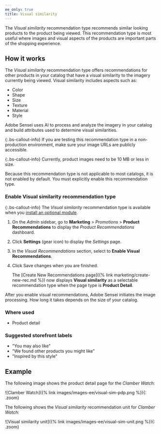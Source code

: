 ```yaml
---
ee_only: true
title: Visual similarity
---
```


The _Visual similarity_ recommendation type recommends similar looking products to the product being viewed. This recommendation type is most useful where images and visual aspects of the products are important parts of the shopping experience.

## How it works

The _Visual similarity_ recommendation type offers recommendations for other products in your catalog that have a visual similarity to the imagery currently being viewed. Visual similarity includes aspects such as:

-  Color
-  Shape
-  Size
-  Texture
-  Material
-  Style

Adobe Sensei uses AI to process and analyze the imagery in your catalog and build attributes used to determine visual similarities.

{:.bs-callout-info}
If you are testing this recommendation type in a non-production environment, make sure your image URLs are publicly accessible.

{:.bs-callout-info}
Currently, product images need to be 10 MB or less in size.

Because this recommendation type is not applicable to most catalogs, it is not enabled by default. You must explicitly enable this recommendation type.

### Enable Visual similarity recommendation type

{:.bs-callout-info}
The _Visual similarity_ recommendation type is available when you [install an optional module](https://devdocs.magento.com/recommendations/install-configure.html#vissimsupport).

1. On the _Admin_ sidebar, go to **Marketing** > _Promotions_ > **Product Recommendations** to display the _Product Recommendations_ dashboard.

1. Click **Settings** (gear icon) to display the _Settings_ page.

1. In the _Visual Recommendations_ section, select to **Enable Visual Recommendations**.

1. Click <span class="btn">Save changes</span> when you are finished.

   The [Create New Recommendations page]({% link marketing/create-new-rec.md %}) now displays **Visual similarity** as a selectable recommendation type when the page type is **Product Detail**.

After you enable visual recommendations, Adobe Sensei initiates the image processing. How long it takes depends on the size of your catalog.

### Where used

-  Product detail

### Suggested storefront labels

-  "You may also like"
-  "We found other products you might like"
-  "Inspired by this style"

## Example

The following image shows the product detail page for the _Clamber Watch_:

   ![Clamber Watch]({% link images/images-ee/visual-sim-pdp.png %}){: .zoom}

The following shows the _Visual similarity_ recommendation unit for _Clamber Watch_:

   ![Visual similarity unit]({% link images/images-ee/visual-sim-unit.png %}){: .zoom}
